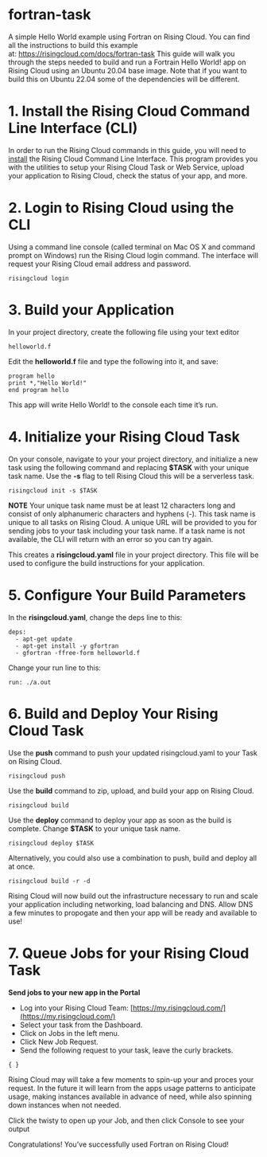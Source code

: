 # fortran-task
A simple Hello World example using Fortran on Rising Cloud. You can find all the instructions to build this example at: https://risingcloud.com/docs/fortran-task
This guide will walk you through the steps needed to build and run a Fortrain Hello World! app on Rising Cloud using an Ubuntu 20.04 base image.  Note that if you want to build this on Ubuntu 22.04 some of the dependencies will be different.

# 1. Install the Rising Cloud Command Line Interface (CLI)
In order to run the Rising Cloud commands in this guide, you will need to [install](https://risingcloud.com/docs/install) the Rising Cloud Command Line Interface. This program provides you with the utilities to setup your Rising Cloud Task or Web Service, upload your application to Rising Cloud, check the status of your app, and more.

# 2. Login to Rising Cloud using the CLI
Using a command line console (called terminal on Mac OS X and command prompt on Windows) run the Rising Cloud login command. The interface will request your Rising Cloud email address and password.

```risingcloud login```

# 3. Build your Application
In your project directory, create the following file using your text editor

```helloworld.f```

Edit the **helloworld.f** file and type the following into it, and save:

```
program hello
print *,"Hello World!"
end program hello
```

This app will write Hello World! to the console each time it’s run.

# 4. Initialize your Rising Cloud Task
On your console, navigate to your your project directory, and initialize a new task using the following command and replacing **$TASK** with your unique task name.  Use the **-s** flag to tell Rising Cloud this will be a serverless task.

```risingcloud init -s $TASK```

**NOTE** Your unique task name must be at least 12 characters long and consist of only alphanumeric characters and hyphens (-). This task name is unique to all tasks on Rising Cloud. A unique URL will be provided to you for sending jobs to your task including your task name.  If a task name is not available, the CLI will return with an error so you can try again.

This creates a **risingcloud.yaml** file in your project directory. This file will be used to configure the build instructions for your application.

# 5. Configure Your Build Parameters
In the **risingcloud.yaml**, change the deps line to this:

```
deps:
  - apt-get update
  - apt-get install -y gfortran
  - gfortran -ffree-form helloworld.f
```

Change your run line to this:

```run: ./a.out```

# 6. Build and Deploy Your Rising Cloud Task
Use the **push** command to push your updated risingcloud.yaml to your Task on Rising Cloud.

```risingcloud push```

Use the **build** command to zip, upload, and build your app on Rising Cloud.

```risingcloud build```

Use the **deploy** command to deploy your app as soon as the build is complete.  Change **$TASK** to your unique task name.

```risingcloud deploy $TASK```

Alternatively, you could also use a combination to push, build and deploy all at once.

```risingcloud build -r -d```

Rising Cloud will now build out the infrastructure necessary to run and scale your application including networking, load balancing and DNS.  Allow DNS a few minutes to propogate and then your app will be ready and available to use!


# 7. Queue Jobs for your Rising Cloud Task

**Send jobs to your new app in the Portal**

- Log into your Rising Cloud Team: <u>[https://my.risingcloud.com/](https://my.risingcloud.com/)</u>
- Select your task from the Dashboard.
- Click on Jobs in the left menu.
- Click New Job Request.  
- Send the following request to your task, leave the curly brackets.

```{ }```

Rising Cloud may will take a few moments to spin-up your and proces your request.  In the future it will learn from the apps usage patterns to anticipate usage, making instances available in advance of need, while also spinning down instances when not needed.  

Click the twisty to open up your Job, and then click Console to see your output

Congratulations! You’ve successfully used Fortran on Rising Cloud!
